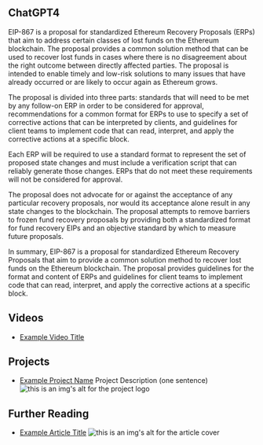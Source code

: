 ## ChatGPT4

EIP-867 is a proposal for standardized Ethereum Recovery Proposals (ERPs) that aim to address certain classes of lost funds on the Ethereum blockchain. The proposal provides a common solution method that can be used to recover lost funds in cases where there is no disagreement about the right outcome between directly affected parties. The proposal is intended to enable timely and low-risk solutions to many issues that have already occurred or are likely to occur again as Ethereum grows.

The proposal is divided into three parts: standards that will need to be met by any follow-on ERP in order to be considered for approval, recommendations for a common format for ERPs to use to specify a set of corrective actions that can be interpreted by clients, and guidelines for client teams to implement code that can read, interpret, and apply the corrective actions at a specific block.

Each ERP will be required to use a standard format to represent the set of proposed state changes and must include a verification script that can reliably generate those changes. ERPs that do not meet these requirements will not be considered for approval.

The proposal does not advocate for or against the acceptance of any particular recovery proposals, nor would its acceptance alone result in any state changes to the blockchain. The proposal attempts to remove barriers to frozen fund recovery proposals by providing both a standardized format for fund recovery EIPs and an objective standard by which to measure future proposals.

In summary, EIP-867 is a proposal for standardized Ethereum Recovery Proposals that aim to provide a common solution method to recover lost funds on the Ethereum blockchain. The proposal provides guidelines for the format and content of ERPs and guidelines for client teams to implement code that can read, interpret, and apply the corrective actions at a specific block.

## Videos

- [Example Video Title](https://www.youtube.com/watch?v=TDGq4aeevgY)

## Projects

- [Example Project Name](https://xxxx.xxx/xxxxx) Project Description (one sentence) ![this is an img's alt for the project logo](https://xxxx.xxx/project-logo.xxx)

## Further Reading

- [Example Article Title](https://xxxx.xxx/xxxxx) ![this is an img's alt for the article cover](https://xxxx.xxx/article-cover.xxx)
